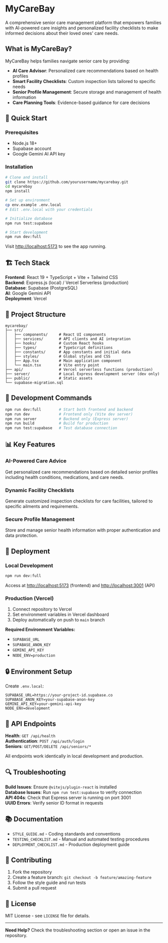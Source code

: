 # MyCareBay

A comprehensive senior care management platform that empowers families with AI-powered care insights and personalized facility checklists to make informed decisions about their loved ones' care needs.

## What is MyCareBay?

MyCareBay helps families navigate senior care by providing:
- **AI Care Advisor**: Personalized care recommendations based on health profiles
- **Smart Facility Checklists**: Custom inspection lists tailored to specific needs
- **Senior Profile Management**: Secure storage and management of health information
- **Care Planning Tools**: Evidence-based guidance for care decisions

## 🚀 Quick Start

### Prerequisites
- Node.js 18+
- Supabase account
- Google Gemini AI API key

### Installation

```bash
# Clone and install
git clone https://github.com/yourusername/mycarebay.git
cd mycarebay
npm install

# Set up environment
cp env.example .env.local
# Edit .env.local with your credentials

# Initialize database
npm run test:supabase

# Start development
npm run dev:full
```

Visit <http://localhost:5173> to see the app running.

## 🏗️ Tech Stack

**Frontend**: React 19 + TypeScript + Vite + Tailwind CSS  
**Backend**: Express.js (local) / Vercel Serverless (production)  
**Database**: Supabase (PostgreSQL)  
**AI**: Google Gemini API  
**Deployment**: Vercel

## 📁 Project Structure

```
mycarebay/
├── src/
│   ├── components/     # React UI components
│   ├── services/       # API clients and AI integration
│   ├── hooks/          # Custom React hooks
│   ├── types/          # TypeScript definitions
│   ├── constants/      # App constants and initial data
│   ├── styles/         # Global styles and CSS
│   ├── App.tsx         # Main application component
│   └── main.tsx        # Vite entry point
├── api/                # Vercel serverless functions (production)
├── server/             # Local Express development server (dev only)
├── public/             # Static assets
└── supabase-migration.sql
```

## 🔧 Development Commands

```bash
npm run dev:full        # Start both frontend and backend
npm run dev             # Frontend only (Vite dev server)
npm run server          # Backend only (Express server)
npm run build           # Build for production
npm run test:supabase   # Test database connection
```

## 📊 Key Features

### AI-Powered Care Advice
Get personalized care recommendations based on detailed senior profiles including health conditions, medications, and care needs.

### Dynamic Facility Checklists
Generate customized inspection checklists for care facilities, tailored to specific ailments and requirements.

### Secure Profile Management
Store and manage senior health information with proper authentication and data protection.

## 🚀 Deployment

### Local Development
```bash
npm run dev:full
```
Access at <http://localhost:5173> (frontend) and <http://localhost:3001> (API)

### Production (Vercel)
1. Connect repository to Vercel
2. Set environment variables in Vercel dashboard
3. Deploy automatically on push to `main` branch

**Required Environment Variables:**
- `SUPABASE_URL`
- `SUPABASE_ANON_KEY` 
- `GEMINI_API_KEY`
- `NODE_ENV=production`

## 🔒 Environment Setup

Create `.env.local`:
```env
SUPABASE_URL=https://your-project-id.supabase.co
SUPABASE_ANON_KEY=your-supabase-anon-key
GEMINI_API_KEY=your-gemini-api-key
NODE_ENV=development
```

## 🧪 API Endpoints

**Health**: `GET /api/health`  
**Authentication**: `POST /api/auth/login`  
**Seniors**: `GET/POST/DELETE /api/seniors/*`  

All endpoints work identically in local development and production.

## 🔍 Troubleshooting

**Build Issues**: Ensure `@vitejs/plugin-react` is installed  
**Database Issues**: Run `npm run test:supabase` to verify connection  
**API 404s**: Check that Express server is running on port 3001  
**UUID Errors**: Verify senior ID format in requests

## 📚 Documentation

- `STYLE_GUIDE.md` - Coding standards and conventions
- `TESTING_CHECKLIST.md` - Manual and automated testing procedures  
- `DEPLOYMENT_CHECKLIST.md` - Production deployment guide

## 🤝 Contributing

1. Fork the repository
2. Create a feature branch: `git checkout -b feature/amazing-feature`
3. Follow the style guide and run tests
4. Submit a pull request

## 📄 License

MIT License - see `LICENSE` file for details.

---

**Need Help?** Check the troubleshooting section or open an issue in the repository.
